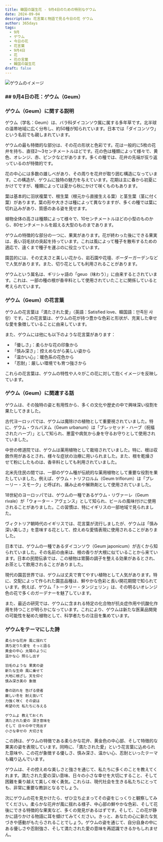 ```yaml
---
title: 韓国の誕生花 - 9月4日のための特別なゲウム
date: 2024-09-04
description: 花言葉と物語で見る今日の花 ゲウム
author: 365days
tags:
  - 9月
  - ゲウム
  - 今日の花
  - 花言葉
  - 9月4日
  - 花
  - 花の言葉
  - 韓国の誕生花
draft: false
---
```



![ゲウムのイメージ](https://cdn.pixabay.com/photo/2016/02/02/02/12/baemmu-1174683_1280.jpg#center#center)


### ## 9月4日の花：ゲウム（Geum）

### ゲウム（Geum）に関する説明

ゲウム（学名：Geum）は、バラ科ダイコンソウ属に属する多年草です。北半球の温帯地域に広く分布し、約50種が知られています。日本では「ダイコンソウ」という名前でも親しまれています。

ゲウムの最も特徴的な部分は、その花の形状と色彩です。花は一般的に5枚の花弁を持ち、直径2〜3センチメートルほどです。花の色は種類によって様々で、黄色、オレンジ、赤、ピンクなどがあります。多くの種では、花弁の先端が反り返っているのが特徴的です。

花の中心には多数の雄しべがあり、その周りを花弁が取り囲む構造になっています。この構造が、ゲウムに独特の魅力を与えています。花期は主に春から初夏にかけてですが、種類によっては夏から秋にかけて咲くものもあります。

葉は基本的に羽状複葉で、根生葉（根元から直接生える葉）と茎生葉（茎に付く葉）があります。葉の形や大きさは種によって異なりますが、多くの種では葉に切れ込みがあり、質感のある姿を見せます。

植物全体の高さは種類によって様々で、10センチメートルほどの小型のものから、80センチメートルを超える大型のものまであります。

ゲウムの特徴的な部分の一つに、果実があります。花が終わった後にできる果実は、長い羽毛状の突起を持っています。これは風によって種子を散布するための適応で、遠くまで種子を運ぶのに役立っています。

園芸的には、その丈夫さと美しい花から、岩石園や花壇、ボーダーガーデンなどで人気があります。また、切り花としても利用されることがあります。

ゲウムという属名は、ギリシャ語の「geuo（味わう）」に由来するとされています。これは、一部の種の根が香辛料として使用されていたことに関係していると考えられています。

### ゲウム（Geum）の花言葉

ゲウムの花言葉は「満たされた愛」（英語：Satisfied love、韓国語：만족된 사랑）です。この花言葉は、ゲウムの花が持つ豊かな色彩と形状が、充実した幸せな愛を象徴していることに由来しています。

また、ゲウムには他にも以下のような花言葉があります：

- 「優しさ」：柔らかな花の印象から
- 「慎み深さ」：控えめながら美しい姿から
- 「温かい心」：暖色系の花色から
- 「忍耐」：厳しい環境でも育つ強さから

これらの花言葉は、ゲウムの特性や人々がこの花に対して抱くイメージを反映しています。

### ゲウム（Geum）に関連する話

ゲウムは、その独特の姿と有用性から、多くの文化や歴史の中で興味深い役割を果たしてきました。

古代ヨーロッパでは、ゲウムは魔除けの植物として重要視されていました。特に、ゲウム・ウルバヌム（Geum urbanum）は「ブレッセッド・ハーブ（祝福されたハーブ）」として知られ、悪霊や病気から身を守るお守りとして使用されていました。

中世の修道院では、ゲウムは薬用植物として栽培されていました。特に、根は収斂作用があるとされ、様々な症状の治療に用いられました。また、根を乾燥させて粉にしたものは、香辛料としても利用されていました。

北米先住民の間では、一部のゲウム種が伝統的な薬用植物として重要な役割を果たしていました。例えば、ゲウム・トリフロルム（Geum triflorum）は「プレーリー・スモーク」と呼ばれ、痛み止めや解熱剤として使用されていました。

18世紀のヨーロッパでは、ゲウムの一種であるゲウム・リヴァーレ（Geum rivale）が「ウォーター・アヴェンス」として知られ、ビールの風味付けに使用されることがありました。この習慣は、特にイギリスの一部地域で見られました。

ヴィクトリア朝時代のイギリスでは、花言葉が流行しましたが、ゲウムは「慎み深い美しさ」を意味する花として、控えめな愛情表現に使用されることがありました。

日本では、ゲウムの一種であるダイコンソウ（Geum japonicum）が古くから知られていました。その名前の由来は、根の香りが大根に似ていることから来ています。日本の民間伝承では、この植物は胃腸の調子を整える効果があるとされ、お茶として飲用されることがありました。

現代の園芸世界では、ゲウムは丈夫で育てやすい植物として人気があります。特に、交配によって作られた園芸品種は、鮮やかな色彩と長い開花期間で知られています。例えば、ゲウム「トータリー・タンジェリン」は、その明るいオレンジ色の花で多くのガーデナーを魅了しています。

また、最近の研究では、ゲウムに含まれる特定の化合物が抗炎症作用や抗酸化作用を持つことが明らかになっています。これにより、ゲウムは新たな医薬品開発の可能性を秘めた植物として、科学者たちの注目を集めています。

### ゲウムをテーマにした詩

    柔らかな花弁 風に揺れて
    満ち足りた愛を そっと語る
    黄金の中心 太陽のように
    温かな心 照らし出す

    羽毛のような 果実の姿
    新たな生命 風に乗せて
    大地に根ざし 天を仰ぐ
    慎み深き美の 象徴

    春の訪れを 告げる使者
    厳しい冬を 耐え抜いて
    力強く咲く その姿は
    希望の光 私たちに与える

    ゲウムよ 教えておくれ
    満たされた愛の 深き意味を
    そして 日々の中で見出す
    小さな幸せの 大切さを

この詩は、ゲウムの特徴である柔らかな花弁、黄金色の中心部、そして特徴的な果実の姿を表現しています。同時に、「満たされた愛」という花言葉に込められた意味や、この花が象徴する優しさ、慎み深さ、温かい心、忍耐といったテーマも織り込んでいます。

ゲウムは、その控えめな美しさと強さを通じて、私たちに多くのことを教えてくれます。満たされた愛の深い意味、日々の小さな幸せを大切にすること、そして困難を乗り越えて美しく咲く勇気。これらは、現代社会を生きる私たちにとっても、非常に重要な教訓となるでしょう。

次にゲウムの花を見かけたら、ぜひ立ち止まってその姿をじっくりと観察してみてください。柔らかな花弁が風に揺れる様子、中心部の鮮やかな色彩、そして花後にできる特徴的な果実など、多くの発見があるはずです。そして、この花が静かに語りかける物語に耳を傾けてみてください。きっと、あなたの心に新たな気づきや感動がもたらされることでしょう。ゲウムの姿を通じて、自分自身の中にある優しさや忍耐強さ、そして満たされた愛の意味を再認識できるかもしれません。